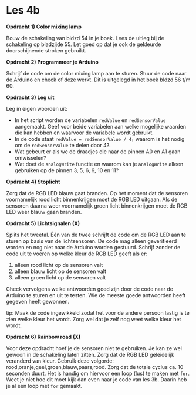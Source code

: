 # Les 4b

**Opdracht 1) Color mixing lamp**

Bouw de schakeling van bldzd 54 in je boek. Lees de uitleg bij de schakeling op bladzijde 55. Let goed op dat je ook de gekleurde doorschijnende stroken gebruikt.

**Opdracht 2) Programmeer je Arduino**

Schrijf de code om de color mixing lamp aan te sturen. Stuur de code naar de Arduino en check of deze werkt. Dit is uitgelegd in het boek bldzd 56 t/m 60.

**Opdracht 3) Leg uit**

Leg in eigen woorden uit:

* In het script worden de variabelen `redValue` en `redSensorValue` aangemaakt. Geef voor beide variabelen aan welke mogelijke waarden die kan hebben en waarvoor de variabele wordt gebruikt.
* In de code staat `redValue = redSensorValue / 4;` waarom is het nodig om de `redSensorValue` te delen door 4?.
* Wat gebeurt er als we de draadjes die naar de pinnen A0 en A1 gaan omwisselen?
* Wat doet de `analogWrite` functie en waarom kan je `analogWrite` alleen gebruiken op de pinnen 3, 5, 6, 9, 10 en 11?

**Opdracht 4) Stoplicht**

Zorg dat de RGB LED blauw gaat branden. Op het moment dat de sensoren voornamelijk rood licht binnenkrijgen moet de RGB LED uitgaan. Als de sensoren daarna weer voornamelijk groen licht binnenkrijgen moet de RGB LED weer blauw gaan branden.

**Opdracht 5) Lichtsignalen (X)**

Splits het tweetal. Één van de twee schrijft de code om de RGB LED aan te sturen op basis van de lichtsensoren. De code mag alleen geverifieerd worden en nog niet naar de Arduino worden gestuurd. Schrijf zonder de code uit te voeren op welke kleur de RGB LED geeft als er:

1. alleen rood licht op de sensoren valt
2. alleen blauw licht op de sensoren valt
3. alleen groen licht op de sensoren valt

Check vervolgens welke antwoorden goed zijn door de code naar de Arduino te sturen en uit te testen. Wie de meeste goede antwoorden heeft gegeven heeft gewonnen.

tip: Maak de code ingewikkeld zodat het voor de andere persoon lastig is te zien welke kleur het wordt. Zorg wel dat je zelf nog weet welke kleur het wordt.

**Opdracht 6) Rainbow road (X)**

Voor deze opdracht hoef je de sensoren niet te gebruiken. Je kan ze wel gewoon in de schakeling laten zitten. Zorg dat de RGB LED geleidelijk veranderd van kleur. Gebruik deze volgorde: rood,oranje,geel,groen,blauw,paars,rood. Zorg dat de totale cyclus ca. 10 seconden duurt. Het is handig om hiervoor een loop (lus) te maken met `for`. Weet je niet hoe dit moet kijk dan even naar je code van les 3b. Daarin heb je al een loop met `for` gemaakt.
